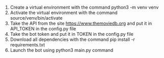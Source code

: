1. Create a virtual environment with the command python3 -m venv venv
2. Activate the virtual environment with the command source/venv/bin/activate
3. Take the API from the site https://www.themoviedb.org and put it in API_TOKEN in the config.py file
4. Take the bot token and put it in TOKEN in the config.py file
5. Download all dependencies with the command pip install -r requirements.txt
6. Launch the bot using python3 main.py command
